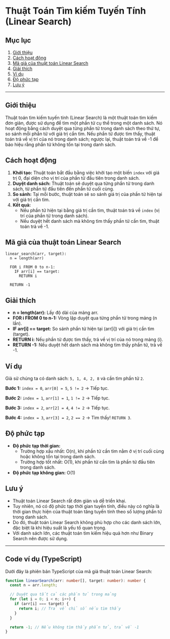 # Thuật Toán Tìm kiếm Tuyến Tính (Linear Search)

## Mục lục

1. [Giới thiệu](#giới-thiệu)
2. [Cách hoạt động](#cách-hoạt-động)
3. [Mã giả của thuật toán Linear Search](#mã-giả-của-thuật-toán-linear-search)
4. [Giải thích](#giải-thích)
5. [Ví dụ](#ví-dụ)
6. [Độ phức tạp](#độ-phức-tạp)
7. [Lưu ý](#lưu-ý)

---

## Giới thiệu

Thuật toán tìm kiếm tuyến tính (Linear Search) là một thuật toán tìm kiếm đơn giản, được sử dụng để tìm một phần tử cụ thể trong một danh sách. Nó hoạt động bằng cách duyệt qua từng phần tử trong danh sách theo thứ tự, so sánh mỗi phần tử với giá trị cần tìm. Nếu phần tử được tìm thấy, thuật toán trả về vị trí của nó trong danh sách; ngược lại, thuật toán trả về -1 để báo hiệu rằng phần tử không tồn tại trong danh sách.

## Cách hoạt động

1. **Khởi tạo:** Thuật toán bắt đầu bằng việc khởi tạo một biến `index` với giá trị 0, đại diện cho vị trí của phần tử đầu tiên trong danh sách.
2. **Duyệt danh sách:** Thuật toán sẽ duyệt qua từng phần tử trong danh sách, từ phần tử đầu tiên đến phần tử cuối cùng.
3. **So sánh:** Tại mỗi bước, thuật toán sẽ so sánh giá trị của phần tử hiện tại với giá trị cần tìm.
4. **Kết quả:**
   - Nếu phần tử hiện tại bằng giá trị cần tìm, thuật toán trả về `index` (vị trí của phần tử trong danh sách).
   - Nếu duyệt hết danh sách mà không tìm thấy phần tử cần tìm, thuật toán trả về -1.

## Mã giả của thuật toán Linear Search

```
linear_search(arr, target):
  n = length(arr)

  FOR i FROM 0 to n-1:
    IF arr[i] == target:
      RETURN i

  RETURN -1
```

## Giải thích

- **n = length(arr):** Lấy độ dài của mảng arr.
- **FOR i FROM 0 to n-1:** Vòng lặp duyệt qua từng phần tử trong mảng (n lần).
- **IF arr[i] == target:** So sánh phần tử hiện tại (arr[i]) với giá trị cần tìm (target).
- **RETURN i:** Nếu phần tử được tìm thấy, trả về vị trí của nó trong mảng (i).
- **RETURN -1:** Nếu duyệt hết danh sách mà không tìm thấy phần tử, trả về -1.

## Ví dụ

Giả sử chúng ta có danh sách: `5, 1, 4, 2, 8` và cần tìm phần tử `2`.

**Bước 1:** `index = 0`, `arr[0] = 5`, `5 != 2` -> Tiếp tục.

**Bước 2:** `index = 1`, `arr[1] = 1`, `1 != 2` -> Tiếp tục.

**Bước 3:** `index = 2`, `arr[2] = 4`, `4 != 2` -> Tiếp tục.

**Bước 4:** `index = 3`, `arr[3] = 2`, `2 == 2` -> Tìm thấy! `RETURN 3`.

## Độ phức tạp

- **Độ phức tạp thời gian:**
  - Trường hợp xấu nhất: O(n), khi phần tử cần tìm nằm ở vị trí cuối cùng hoặc không tồn tại trong danh sách.
  - Trường hợp tốt nhất: O(1), khi phần tử cần tìm là phần tử đầu tiên trong danh sách.
- **Độ phức tạp không gian:** O(1)

## Lưu ý

- Thuật toán Linear Search rất đơn giản và dễ triển khai.
- Tuy nhiên, nó có độ phức tạp thời gian tuyến tính, điều này có nghĩa là thời gian thực hiện của thuật toán tăng tuyến tính theo số lượng phần tử trong danh sách.
- Do đó, thuật toán Linear Search không phù hợp cho các danh sách lớn, đặc biệt là khi hiệu suất là yếu tố quan trọng.
- Với danh sách lớn, các thuật toán tìm kiếm hiệu quả hơn như Binary Search nên được sử dụng.

---

## Code ví dụ (TypeScript)

Dưới đây là phiên bản TypeScript của mã giả thuật toán Linear Search:

```typescript
function linearSearch(arr: number[], target: number): number {
  const n = arr.length;

  // Duyệt qua tất cả các phần tử trong mảng
  for (let i = 0; i < n; i++) {
    if (arr[i] === target) {
      return i; // Trả về chỉ số nếu tìm thấy
    }
  }

  return -1; // Nếu không tìm thấy phần tử, trả về -1
}
```
